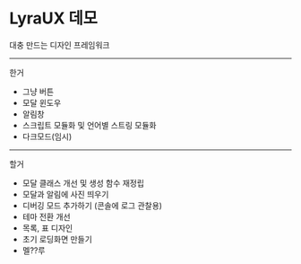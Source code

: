 # LyraUX 데모
대충 만드는 디자인 프레임워크

***
한거
* 그냥 버튼
* 모달 윈도우
* 알림창
* 스크립트 모듈화 및 언어별 스트링 모듈화
* 다크모드(임시)

***
할거
* 모달 클래스 개선 및 생성 함수 재정립
* 모달과 알림에 사진 띄우기
* 디버깅 모드 추가하기 (콘솔에 로그 관찰용)
* 테마 전환 개선
* 목록, 표 디자인
* 초기 로딩화면 만들기
* 멜??루